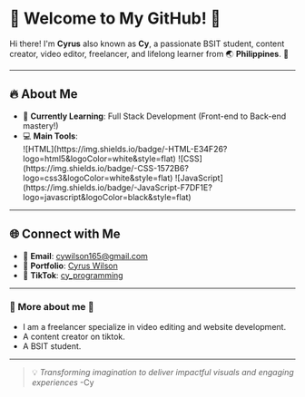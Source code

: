 # 🌟 Welcome to My GitHub! 🌟  

Hi there! I'm **Cyrus** also known as **Cy**, a passionate BSIT student, content creator, video editor, freelancer, and lifelong learner from 🌏 **Philippines**. 🚀  

---

## 🔥 About Me  
- 🌱 **Currently Learning**: Full Stack Development (Front-end to Back-end mastery!)
- 💻 **Main Tools**:
  <div style="display: flex;">
  ![HTML](https://img.shields.io/badge/-HTML-E34F26?logo=html5&logoColor=white&style=flat)  
  ![CSS](https://img.shields.io/badge/-CSS-1572B6?logo=css3&logoColor=white&style=flat)  
  ![JavaScript](https://img.shields.io/badge/-JavaScript-F7DF1E?logo=javascript&logoColor=black&style=flat) 
  </div> 
---

## 🌐 Connect with Me  
- 💌 **Email**: [cywilson165@gmail.com](mailto:cywilson165@gmail.com)  
- 🌟 **Portfolio**: [Cyrus Wilson](https://cy-wilson-web-portfolio.vercel.app/)  
- 🎥 **TikTok**: [cy_programming](https://www.tiktok.com/@cy_programming?is_from_webapp=1&sender_device=pc)
---

### 🚧 More about me 🚧  
- I am a freelancer specialize in video editing and website development.
- A content creator on tiktok.
- A BSIT student.

---
> 💡 *Transforming imagination to deliver impactful visuals and engaging experiences* -Cy
